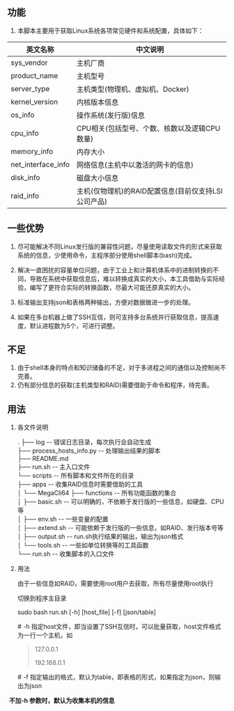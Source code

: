 ## 功能

1. 本脚本主要用于获取Linux系统各项常见硬件和系统配置，具体如下：

| 英文名称           | 中文说明                                            |
| ------------------ | --------------------------------------------------- |
| sys_vendor         | 主机厂商                                            |
| product_name       | 主机型号                                            |
| server_type        | 主机类型(物理机、虚拟机、Docker)                    |
| kernel_version     | 内核版本信息                                        |
| os_info            | 操作系统(发行版)信息                                |
| cpu_info           | CPU相关(包括型号、个数、核数以及逻辑CPU数量)        |
| memory_info        | 内存大小                                            |
| net_interface_info | 网络信息(主机中以激活的网卡的信息)                  |
| disk_info          | 磁盘大小信息                                        |
| raid_info          | 主机(仅物理机)的RAID配置信息(目前仅支持LSI公司产品) |

## 一些优势

1. 尽可能解决不同Linux发行版的兼容性问题，尽量使用读取文件的形式来获取系统的信息，少使用命令，主程序部分使用shell脚本(bash)完成。

2. 解决一直困扰的容量单位问题，由于工业上和计算机体系中的进制转换的不同，导致在系统中获取信息后，难以转换成真实的大小，本工具借助与实际经验，编写了更符合实际的转换函数，尽最大可能还原真实的大小。

3. 标准输出支持json和表格两种输出，方便对数据做进一步的处理。

4. 如果在多台机器上做了SSH互信，则可支持多台系统并行获取信息，提高速度，默认进程数为5个，可进行调整。
## 不足 

1. 由于shell本身的特点和知识储备的不足，对于多进程之间的通信以及控制尚不完善。
2. 仍有部分信息的获取(主机类型和RAID)需要借助于命令和程序，待完善。

## 用法

1. 各文件说明

   .
   ├── log                                      -- 错误日志目录，每次执行会自动生成  
   ├── process_hosts_info.py    -- 处理输出结果的脚本  
   ├── README.md  
   ├── run.sh                                 -- 主入口文件  
   └── scripts                                 -- 所有脚本和文件所在的目录  
       ├── apps                                -- 收集RAID信息时需要借助的工具  
       │   └── MegaCli64
       ├── functions                        -- 所有功能函数的集合  
       │   ├── basic.sh                     -- 可以明确的，不依赖于发行版的一些信息，如硬盘、CPU等  
       │   ├── env.sh                        -- 一些变量的配置  
       │   ├── extend.sh                  -- 可能依赖于发行版的一些信息，如RAID、发行版本号等  
       │   ├── output.sh                  -- run.sh执行结果的输出，输出为json格式  
       │   └── tools.sh                     -- 一些如单位转换等的工具函数  
       └── run.sh                             -- 收集脚本的入口文件  

2. 用法

   由于一些信息如RAID，需要使用root用户去获取，所有尽量使用root执行

   切换到程序主目录

   sudo bash run.sh [-h] [host_file] [-f] [json/table]

   \# -h 指定host文件，即当设置了SSH互信时，可以批量获取，host文件格式为一行一个主机，如

   > 127.0.0.1
   >
   > 192.168.0.1

   \# -f 指定输出的格式，默认为table，即表格的形式，如果指定为json，则输出为json

​       **不加-h 参数时，默认为收集本机的信息**



